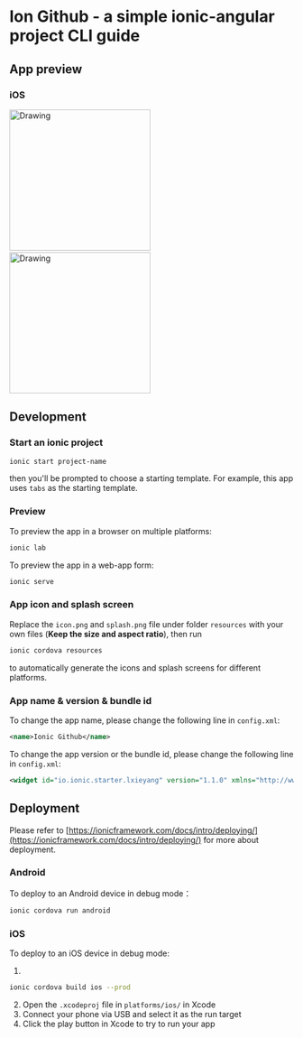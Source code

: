 # Ion Github - a simple ionic-angular project CLI guide

## App preview

### iOS

<img src="preview/ios-1.gif" alt="Drawing" width="250"/> &nbsp;&nbsp;&nbsp;&nbsp;&nbsp;
<img src="preview/ios-2.gif" alt="Drawing" width="250"/>

## Development

### Start an ionic project

```sh
ionic start project-name
```

then you'll be prompted to choose a starting template. For example, this app uses `tabs` as the starting template.


### Preview

To preview the app in a browser on multiple platforms:

```sh
ionic lab
```

To preview the app in a web-app form:

```sh
ionic serve
```

### App icon and splash screen

Replace the `icon.png` and `splash.png` file under folder `resources` with your own files (**Keep the size and aspect ratio**), then run

```sh
ionic cordova resources
```

to automatically generate the icons and splash screens for different platforms.

### App name & version & bundle id

To change the app name, please change the following line in `config.xml`:

```xml
<name>Ionic Github</name>
```

To change the app version or the bundle id, please change the following line in `config.xml`:

```xml
<widget id="io.ionic.starter.lxieyang" version="1.1.0" xmlns="http://www.w3.org/ns/widgets" xmlns:cdv="http://cordova.apache.org/ns/1.0">
```

## Deployment

Please refer to [https://ionicframework.com/docs/intro/deploying/](https://ionicframework.com/docs/intro/deploying/) for more about deployment.

### Android

To deploy to an Android device in debug mode：

```sh
ionic cordova run android
```


### iOS

To deploy to an iOS device in debug mode:

1. 
```sh
ionic cordova build ios --prod
```
2. Open the `.xcodeproj` file in `platforms/ios/` in Xcode
3. Connect your phone via USB and select it as the run target
4. Click the play button in Xcode to try to run your app

